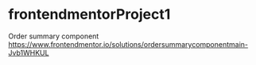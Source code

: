 # frontendmentorProject1
Order summary component <br>
https://www.frontendmentor.io/solutions/ordersummarycomponentmain-Jvb1WHKUL

